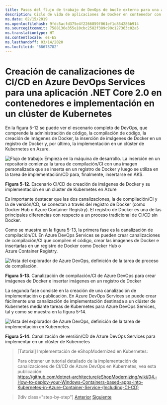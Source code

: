 ```yaml
---
title: Pasos del flujo de trabajo de DevOps de bucle externo para una aplicación de Docker
description: Ciclo de vida de aplicaciones de Docker en contenedor con la plataforma y las herramientas de Microsoft
ms.date: 02/15/2019
ms.openlocfilehash: 9fdc5acfd375e4f2266859f061ef1c854286b914
ms.sourcegitcommit: 7588136e355e10cbc2582f389c90c127363c02a5
ms.translationtype: HT
ms.contentlocale: es-ES
ms.lasthandoff: 03/14/2020
ms.locfileid: "68673782"
---
```

# <a name="creating-cicd-pipelines-in-azure-devops-services-for-a-net-core-20-application-on-containers-and-deploying-to-a-kubernetes-cluster"></a>Creación de canalizaciones de CI/CD en Azure DevOps Services para una aplicación .NET Core 2.0 en contenedores e implementación en un clúster de Kubernetes

En la figura 5-12 se puede ver el escenario completo de DevOps, que comprende la administración de código, la compilación de código, la creación de imágenes de Docker, la inserción de imágenes de Docker en un registro de Docker y, por último, la implementación en un clúster de Kubernetes en Azure.

![Flujo de trabajo: Empieza en la máquina de desarrollo. La inserción en un repositorio comienza la tarea de compilación/CI con una imagen personalizada que se inserta en un registro de Docker y luego se utiliza en la tarea de implementación/CD para, finalmente, insertarse en AKS.](media/docker-workflow-ci-cd-aks.png)

**Figura 5-12**. Escenario CI/CD de creación de imágenes de Docker y su implementación en un clúster de Kubernetes en Azure

Es importante destacar que las dos canalizaciones, la de compilación/CI y la de versión/CD, se conectan a través del registro de Docker (como Docker Hub o Azure Container Registry). El registro de Docker es una de las principales diferencias con respecto a un proceso tradicional de CI/CD sin Docker.

Como se muestra en la figura 5-13, la primera fase es la canalización de compilación/CI. En Azure DevOps Services se pueden crear canalizaciones de compilación/CI que compilen el código, crear las imágenes de Docker e insertarlas en un registro de Docker como Docker Hub o Azure Container Registry.

![Vista del explorador de Azure DevOps, definición de la tarea de proceso de compilación.](media/build-ci-pipeline-azure-devops-push-to-docker-registry.png)

**Figura 5-13**. Canalización de compilación/CI de Azure DevOps para crear imágenes de Docker e insertar imágenes en un registro de Docker

La segunda fase consiste en la creación de una canalización de implementación o publicación. En Azure DevOps Services se puede crear fácilmente una canalización de implementación destinada a un clúster de Kubernetes mediante tareas de Kubernetes para Azure DevOps Services, tal y como se muestra en la figura 5-14.

![Vista del explorador de Azure DevOps, definición de la tarea de implementación en Kubernetes.](media/release-cd-pipeline-azure-devops-deploy-to-kubernetes.png)

**Figura 5-14**. Canalización de versión/CD de Azure DevOps Services para implementar en un clúster de Kubernetes

> [Tutorial] Implementación de eShopModernized en Kubernetes:
>
> Para obtener un tutorial detallado de la implementación de canalizaciones de CI/CD de Azure DevOps en Kubernetes, vea esta publicación: \
><https://github.com/dotnet-architecture/eShopModernizing/wiki/04.-How-to-deploy-your-Windows-Containers-based-apps-into-Kubernetes-in-Azure-Container-Service-(Including-CI-CD)>

>[!div class="step-by-step"]
>[Anterior](docker-application-outer-loop-devops-workflow.md)
>[Siguiente](../run-manage-monitor-docker-environments/index.md)

